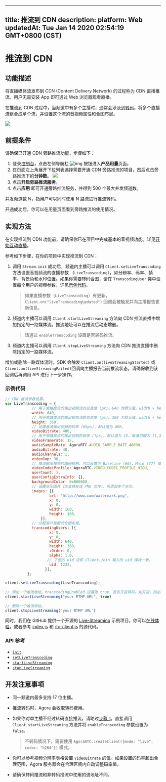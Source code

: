 
---
title: 推流到 CDN
description: 
platform: Web
updatedAt: Tue Jan 14 2020 02:54:19 GMT+0800 (CST)
---
# 推流到 CDN
## 功能描述

将直播媒体流发布到 CDN (Content Delivery Network) 的过程称为 CDN 直播推流。用户无需安装 App 即可通过 Web 浏览器观看直播。

在推流到 CDN 过程中，当频道中有多个主播时，通常会涉及到[转码](https://docs.agora.io/cn/Agora%20Platform/terms?platform=All%20Platforms#转码)，将多个直播流组合成单个流，并设置这个流的音视频属性和合图布局。

![](https://web-cdn.agora.io/docs-files/1569396817637)

## 前提条件

请确保已开通 CDN 旁路推流功能，步骤如下：
1. 登录[控制台](https://console.agora.io)，点击左侧导航栏 ![img](https://web-cdn.agora.io/docs-files/1551250582235) 按钮进入**产品用量**页面。
2. 在页面左上角展开下拉列表选择需要开通 CDN 旁路推流的项目，然后点击旁路推流下的**分钟数**。
![](https://web-cdn.agora.io/docs-files/1569297956098)
3. 点击**开启旁路推流服务**。
4. 点击**应用** 即可开通旁路推流服务，并得到 500 个最大并发频道数。

<div class="alert note"> 并发频道数 N，指用户可以同时使用 N 路流进行推流转码。</div>

开通成功后，你可以在用量页面看到旁路推流的使用情况。

## 实现方法

在实现推流到 CDN 功能前，请确保你已在项目中完成基本的音视频功能。详见[开始互动直播](../../cn/Interactive%20Broadcast/start_live_web.md)。

参考如下步骤，在你的项目中实现推流到 CDN：

<a name="single"></a>
1. 调用 `Stream.init` 成功后，频道内主播可以调用 `Client.setLiveTranscoding` 方法设置音视频流的直播参数 （`LiveTranscoding`），如分辨率、码率、帧率、背景色和水印位置。如果你需要转码合图，请在 `TranscodingUser` 类中设置每个用户的视频参数，详见[示例代码](#trans)。

   > 如果直播参数（`LiveTranscoding`）有更新，`Client.on("liveTranscodingUpdated")` 回调会被触发并向主播报告更新信息。

2. 频道内主播可以调用 `Client.startLiveStreaming` 方法向 CDN 推流直播中增加指定的一路媒体流。推流地址可以在推流后动态增删。

   > 请通过 `enableTranscoding` 设置是否转码推流。

3. 频道内主播可以调用 `Client.stopLiveStreaming` 方法向 CDN 推流直播中删除指定的一路媒体流。

增加或删除一路媒体流时，SDK 会触发  `Client.on(liveStreamingStarted)` 或 `Client.on(liveStreamingFailed)`回调向主播报告当前推流状态。请确保收到该回调后再调用 API 进行下一步操作。

<a name="trans"></a>
### 示例代码

```javascript
// CDN 推流参数设置。
var LiveTranscoding = {
            // 用于旁路推流的输出视频流的总宽度 (px)。640 为默认值。width × height 的最小值为 16 × 16。如果推纯音频流，请将 width × height 设为 16 × 16。
            width: 640,
            // 用于旁路推流的输出视频流的总高度 (px)。360 为默认值。width × height 的最小值为 16 × 16。如果推纯音频流，请将 width × height 设为 16 × 16。
            height: 360,
            // 设置推流输出视频的码率 (Kbps)，默认值为 400。
            videoBitrate: 400,
            // 用于旁路推流的输出视频的帧率 (fps)。默认值为 15。取值范围为 [1,30]，Agora 服务器会将高于 30 的帧率设置改为 30。
            videoFramerate: 15,
            audioSampleRate: AgoraRTC.AUDIO_SAMPLE_RATE_48000,
            audioBitrate: 48,
            audioChannels: 1,
            videoGop: 30,
            // 推流输出视频的编码规格。可以设置为 Baseline (66)、Main (77) 或 High (100)。如果设置其他值，Agora 会统一设为默认值 High (100)。
            videoCodecProfile: AgoraRTC.VIDEO_CODEC_PROFILE_HIGH,
            userCount: 1,
            userConfigExtraInfo: {},
            backgroundColor: 0x000000,
            // 设置水印图片（仅支持在线 PNG 文件），可添加多个水印。
            images: [{
                    url: "http://www.com/watermark.png",
                    x: 0,
                    y: 0,
                    width: 160,
                    height: 160,
                }],
            // 分配用户视窗的合图布局。
            transcodingUsers: [{
                    x: 0,
                    y: 0,
                    width: 640,
                    height: 360,
                    zOrder: 0,
                    alpha: 1.0,
                   // 下面的 uid 应和 Client.join 输入的 uid 保持一致。
                    uid: 1232,
                  }],
          };
  
client.setLiveTranscoding(LiveTranscoding);
  
// 添加一个推流地址。transcodingEnabled 设置为 true，表示开启转码。如开启，则必须通过 setLiveTranscoding 接口配置 LiveTranscoding 类。单主播模式下，我们不建议使用转码。
client.startLiveStreaming("your RTMP URL", true)
 
// 删除一个推流地址。
client.stopLiveStreaming("your RTMP URL")
```

同时，我们在 GitHub 提供一个开源的 [Live-Streaming](https://github.com/AgoraIO/Advanced-Interactive-Broadcasting/tree/master/Live-Streaming/Agora-Interactive-Broadcasting-Live-Streaming-Web-Webpack) 示例项目。你可以[在线体验](https://webdemo.agora.io/agora-web-showcase/examples/Agora-Interactive-Broadcasting-Live-Streaming-Web/)，或者参考 [index.js](https://github.com/AgoraIO/Advanced-Interactive-Broadcasting/blob/master/Live-Streaming/Agora-Interactive-Broadcasting-Live-Streaming-Web-Webpack/src/index.js) 和 [rtc-client.js](https://github.com/AgoraIO/Advanced-Interactive-Broadcasting/blob/master/Live-Streaming/Agora-Interactive-Broadcasting-Live-Streaming-Web-Webpack/src/rtc-client.js) 的源代码。


### API 参考

- [`init`](https://docs.agora.io/cn/Interactive%20Broadcast/API%20Reference/web/interfaces/agorartc.stream.html#init)
- [`setLiveTranscoding`](https://docs.agora.io/cn/Interactive%20Broadcast/API%20Reference/web/interfaces/agorartc.client.html#setlivetranscoding)
- [`startLiveStreaming`](https://docs.agora.io/cn/Interactive%20Broadcast/API%20Reference/web/interfaces/agorartc.client.html#startlivestreaming)
- [`stopLiveStreaming`](https://docs.agora.io/cn/Interactive%20Broadcast/API%20Reference/web/interfaces/agorartc.client.html#stoplivestreaming)

## 开发注意事项

- 同一频道内最多支持 17 位主播。
- 推流转码时，Agora 会收取转码费用。
- 如果你对单主播不经过转码直接推流，请略过[步骤 1](#single)，直接调用 `Client.startLiveStreaming` 方法并将 `enableTranscoding` 参数设置为 `false`。

  > 不转码情况下，需要使用 `AgoraRTC.createClient({mode: "live", codec: "h264"})` 模式。

- 你可以参考[视频分辨率表格](https://docs.agora.io/cn/Interactive%20Broadcast/API%20Reference/web/interfaces/agorartc.videoencoderconfiguration.html#bitrate)设置 `videoBitrate` 的值。如果设置的码率超出合理范围，Agora 服务器会在合理区间内自动调整码率值。
- 请确保转码推流和非转码推流中使用的流地址不同。


